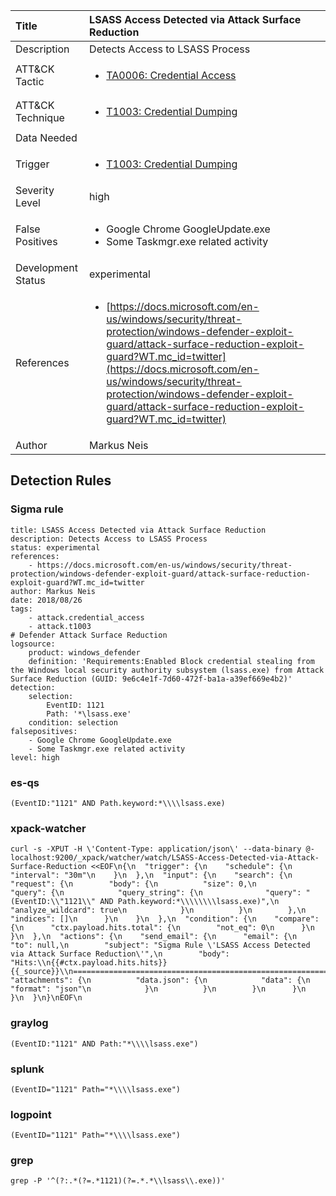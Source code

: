 | Title                | LSASS Access Detected via Attack Surface Reduction                                                                                                                                                 |
|:---------------------|:------------------------------------------------------------------------------------------------------------------------------------------------------------|
| Description          | Detects Access to LSASS Process                                                                                                                                           |
| ATT&amp;CK Tactic    | <ul><li>[TA0006: Credential Access](https://attack.mitre.org/tactics/TA0006)</li></ul>  |
| ATT&amp;CK Technique | <ul><li>[T1003: Credential Dumping](https://attack.mitre.org/techniques/T1003)</li></ul>                             |
| Data Needed          | <ul></ul>                                                         |
| Trigger              | <ul><li>[T1003: Credential Dumping](../Triggers/T1003.md)</li></ul>  |
| Severity Level       | high                                                                                                                                                 |
| False Positives      | <ul><li>Google Chrome GoogleUpdate.exe</li><li>Some Taskmgr.exe related activity</li></ul>                                                                  |
| Development Status   | experimental                                                                                                                                                |
| References           | <ul><li>[https://docs.microsoft.com/en-us/windows/security/threat-protection/windows-defender-exploit-guard/attack-surface-reduction-exploit-guard?WT.mc_id=twitter](https://docs.microsoft.com/en-us/windows/security/threat-protection/windows-defender-exploit-guard/attack-surface-reduction-exploit-guard?WT.mc_id=twitter)</li></ul>                                                          |
| Author               | Markus Neis                                                                                                                                                |


## Detection Rules

### Sigma rule

```
title: LSASS Access Detected via Attack Surface Reduction
description: Detects Access to LSASS Process
status: experimental
references:
    - https://docs.microsoft.com/en-us/windows/security/threat-protection/windows-defender-exploit-guard/attack-surface-reduction-exploit-guard?WT.mc_id=twitter
author: Markus Neis
date: 2018/08/26
tags:
    - attack.credential_access
    - attack.t1003
# Defender Attack Surface Reduction
logsource:
    product: windows_defender
    definition: 'Requirements:Enabled Block credential stealing from the Windows local security authority subsystem (lsass.exe) from Attack Surface Reduction (GUID: 9e6c4e1f-7d60-472f-ba1a-a39ef669e4b2)'
detection:
    selection:
        EventID: 1121
        Path: '*\lsass.exe'
    condition: selection
falsepositives:
    - Google Chrome GoogleUpdate.exe
    - Some Taskmgr.exe related activity
level: high

```





### es-qs
    
```
(EventID:"1121" AND Path.keyword:*\\\\lsass.exe)
```


### xpack-watcher
    
```
curl -s -XPUT -H \'Content-Type: application/json\' --data-binary @- localhost:9200/_xpack/watcher/watch/LSASS-Access-Detected-via-Attack-Surface-Reduction <<EOF\n{\n  "trigger": {\n    "schedule": {\n      "interval": "30m"\n    }\n  },\n  "input": {\n    "search": {\n      "request": {\n        "body": {\n          "size": 0,\n          "query": {\n            "query_string": {\n              "query": "(EventID:\\"1121\\" AND Path.keyword:*\\\\\\\\lsass.exe)",\n              "analyze_wildcard": true\n            }\n          }\n        },\n        "indices": []\n      }\n    }\n  },\n  "condition": {\n    "compare": {\n      "ctx.payload.hits.total": {\n        "not_eq": 0\n      }\n    }\n  },\n  "actions": {\n    "send_email": {\n      "email": {\n        "to": null,\n        "subject": "Sigma Rule \'LSASS Access Detected via Attack Surface Reduction\'",\n        "body": "Hits:\\n{{#ctx.payload.hits.hits}}{{_source}}\\n================================================================================\\n{{/ctx.payload.hits.hits}}",\n        "attachments": {\n          "data.json": {\n            "data": {\n              "format": "json"\n            }\n          }\n        }\n      }\n    }\n  }\n}\nEOF\n
```


### graylog
    
```
(EventID:"1121" AND Path:"*\\\\lsass.exe")
```


### splunk
    
```
(EventID="1121" Path="*\\\\lsass.exe")
```


### logpoint
    
```
(EventID="1121" Path="*\\\\lsass.exe")
```


### grep
    
```
grep -P '^(?:.*(?=.*1121)(?=.*.*\\lsass\\.exe))'
```



